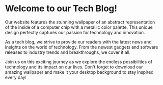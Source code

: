 <!--font:Poppins-->

# Welcome to our Tech Blog!

Our website features the stunning wallpaper of an abstract representation of the inside of a computer chip with a metallic color palette. This unique design perfectly captures our passion for technology and innovation.

As a tech blog, we strive to provide our readers with the latest news and insights on the world of technology. From the newest gadgets and software releases to industry trends and breakthroughs, we cover it all.

Join us on this exciting journey as we explore the endless possibilities of technology and its impact on our lives. Don't forget to download our amazing wallpaper and make it your desktop background to stay inspired every day!

<!--

Write me markdown content of website with wallpaper:

"An abstract representation of the inside of a computer chip with a metallic color palette"

The header of the page should not be copy of the text but rather a real content of the website which is using this wallpaper.


---


# Welcome to our Tech Blog!

Our website features the stunning wallpaper of an abstract representation of the inside of a computer chip with a metallic color palette. This unique design perfectly captures our passion for technology and innovation.

As a tech blog, we strive to provide our readers with the latest news and insights on the world of technology. From the newest gadgets and software releases to industry trends and breakthroughs, we cover it all.

Join us on this exciting journey as we explore the endless possibilities of technology and its impact on our lives. Don't forget to download our amazing wallpaper and make it your desktop background to stay inspired every day!


---


Write me a Google font which is best fitting for the website.

Pick from the list:
- Roboto
- Alegreya
- Dancing Script
- Great Vibes
- Barlow Condensed
- Montserrat
- IBM Plex Sans
- Futura
- Poppins
- Orbitron
- Creepster
- Cormorant Garamond
- Lato
- Open Sans
- Exo 2
- Cabin
- Cinzel
- Cinzel Decorative
- Inter
- Lobster
- Raleway
- Playfair Display


Write just the font name nothing else.


---


Poppins

-->
